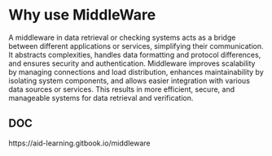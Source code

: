 # Why use MiddleWare
<p>
A middleware in data retrieval or checking systems acts as a bridge between different applications or services, simplifying their communication. It abstracts complexities, handles data formatting and protocol differences, and ensures security and authentication. Middleware improves scalability by managing connections and load distribution, enhances maintainability by isolating system components, and allows easier integration with various data sources or services. This results in more efficient, secure, and manageable systems for data retrieval and verification.
</p>

## DOC
<p>
https://aid-learning.gitbook.io/middleware
</p>
